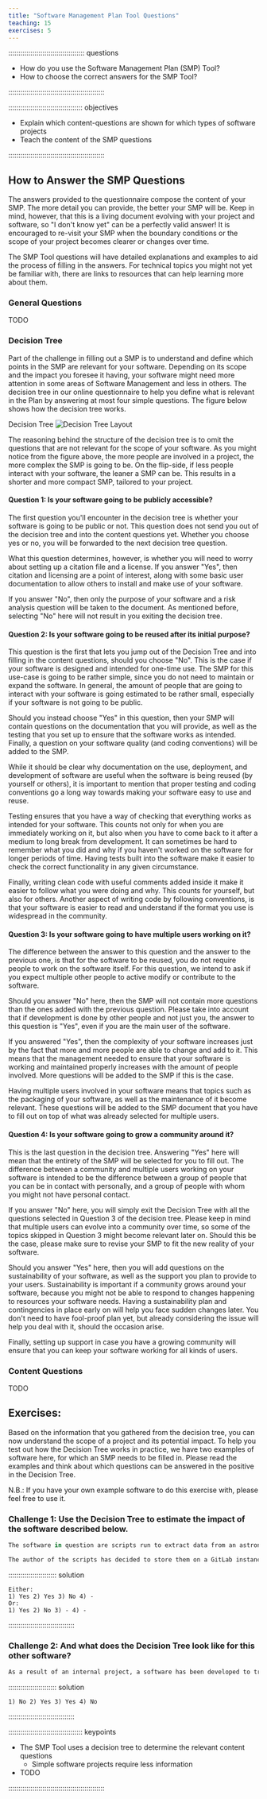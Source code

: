```yaml
---
title: "Software Management Plan Tool Questions"
teaching: 15
exercises: 5
---
```


:::::::::::::::::::::::::::::::::::::: questions

- How do you use the Software Management Plan (SMP) Tool?
- How to choose the correct answers for the SMP Tool?

::::::::::::::::::::::::::::::::::::::::::::::::

::::::::::::::::::::::::::::::::::::: objectives

- Explain which content-questions are shown for which types of software projects
- Teach the content of the SMP questions

::::::::::::::::::::::::::::::::::::::::::::::::

## How to Answer the SMP Questions

The answers provided to the questionnaire compose the content of your SMP. The more detail you can provide, the better your SMP will be. Keep in mind, however, that this is a living document evolving with your project and software, so "I don't know yet" can be a perfectly valid answer! It is encouraged to re-visit your SMP when the boundary conditions or the scope of your project becomes clearer or changes over time.

The SMP Tool questions will have detailed explanations and examples to aid the process of filling in the answers. For technical topics you might not yet be familiar with, there are links to resources that can help learning more about them.

### General Questions

TODO

### Decision Tree
Part of the challenge in filling out a SMP is to understand and define which points in the SMP are relevant for your software. Depending on its scope and the impact you foresee it having, your software might need more attention in some areas of Software Management and less in others. The decision tree in our online questionnaire to help you define what is relevant in the Plan by answering at most four simple questions. The figure below shows how the decision tree works.

Decision Tree
![Decision Tree Layout](../img/Decision_Tree_graphic.svg)

The reasoning behind the structure of the decision tree is to omit the questions that are not relevant for the scope of your software. As you might notice from the figure above, the more people are involved in a project, the more complex the SMP is going to be. On the flip-side, if less people interact with your software, the leaner a SMP can be. This results in a shorter and more compact SMP, tailored to your project.

#### Question 1: Is your software going to be publicly accessible?

The first question you'll encounter in the decision tree is whether your software is going to be public or not. This question does not send you out of the decision tree and into the content questions yet. Whether you choose yes or no, you will be forwarded to the next decision tree question.

What this question determines, however, is whether you will need to worry about setting up a citation file and a license. If you answer "Yes", then citation and licensing are a point of interest, along with some basic user documentation to allow others to install and make use of your software.

If you answer "No", then only the purpose of your software and a risk analysis question will be taken to the document. As mentioned before, selecting "No" here will not result in you exiting the decision tree.

#### Question 2: Is your software going to be reused after its initial purpose?

This question is the first that lets you jump out of the Decision Tree and into filling in the content questions, should you choose "No". This is the case if your software is designed and intended for one-time use. The SMP for this use-case is going to be rather simple, since you do not need to maintain or expand the software. In general, the amount of people that are going to interact with your software is going estimated to be rather small, especially if your software is not going to be public.

Should you instead choose "Yes" in this question, then your SMP will contain questions on the documentation that you will provide, as well as the testing that you set up to ensure that the software works as intended. Finally, a question on your software quality (and coding conventions) will be added to the SMP.

While it should be clear why documentation on the use, deployment, and development of software are useful when the software is being reused (by yourself or others), it is important to mention that proper testing and coding conventions go a long way towards making your software easy to use and reuse.

Testing ensures that you have a way of checking that everything works as intended for your software. This counts not only for when you are immediately working on it, but also when you have to come back to it after a medium to long break from development. It can sometimes be hard to remember what you did and why if you haven't worked on the software for longer periods of time. Having tests built into the software make it easier to check the correct functionality in any given circumstance.

Finally, writing clean code with useful comments added inside it make it easier to follow what you were doing and why. This counts for yourself, but also for others. Another aspect of writing code by following conventions, is that your software is easier to read and understand if the format you use is widespread in the community.

#### Question 3: Is your software going to have multiple users working on it?

The difference between the answer to this question and the answer to the previous one, is that for the software to be reused, you do not require people to work on the software itself. For this question, we intend to ask if you expect multiple other people to active modify or contribute to the software.

Should you answer "No" here, then the SMP will not contain more questions than the ones added with the previous question. Please take into account that if development is done by other people and not just you, the answer to this question is "Yes", even if you are the main user of the software.

If you answered "Yes", then the complexity of your software increases just by the fact that more and more people are able to change and add to it. This means that the management needed to ensure that your software is working and maintained properly increases with the amount of people involved. More questions will be added to the SMP if this is the case.

Having multiple users involved in your software means that topics such as the packaging of your software, as well as the maintenance of it become relevant. These questions will be added to the SMP document that you have to fill out on top of what was already selected for multiple users.

#### Question 4: Is your software going to grow a community around it?

This is the last question in the decision tree. Answering "Yes" here will mean that the entirety of the SMP will be selected for you to fill out. The difference between a community and multiple users working on your software is intended to be the difference between a group of people that you can be in contact with personally, and a group of people with whom you might not have personal contact.

If you answer "No" here, you will simply exit the Decision Tree with all the questions selected in Question 3 of the decision tree. Please keep in mind that multiple users can evolve into a community over time, so some of the topics skipped in Question 3 might become relevant later on. Should this be the case, please make sure to revise your SMP to fit the new reality of your software.

Should you answer "Yes" here, then you will add questions on the sustainability of your software, as well as the support you plan to provide to your users. Sustainability is important if a community grows around your software, because you might not be able to respond to changes happening to resources your software needs. Having a sustainability plan and contingencies in place early on will help you face sudden changes later. You don't need to have fool-proof plan yet, but already considering the issue will help you deal with it, should the occasion arise.

Finally, setting up support in case you have a growing community will ensure that you can keep your software working for all kinds of users.

### Content Questions

TODO

## Exercises:

Based on the information that you gathered from the decision tree, you can now understand the scope of a project and its potential impact. To help you test out how the Decision Tree works in practice, we have two examples of software here, for which an SMP needs to be filled in. Please read the examples and think about which questions can be answered in the positive in the Decision Tree.

N.B.: If you have your own example software to do this exercise with, please feel free to use it.

### Challenge 1: Use the Decision Tree to estimate the impact of the software described below.


```r
The software in question are scripts run to extract data from an astronomical image. The scripts identify areas where light/signal is present in the image and extract the measured light spectrum of the pixels for which the signal-to-noise is above a value of 5. The scripts also provide the location of the brightest pixel per object and create easy to read ASCII files to plot the spectrum of the various light sources.

The author of the scripts has decided to store them on a GitLab instance present at their instiute. The GitLab repository is referenced in their paper, should someone want to verify the results obtained with the scripts. These scripts are based on known methods to extract data from an astronomical image. 
```

:::::::::::::::::::::::: solution 
 
```
Either: 
1) Yes 2) Yes 3) No 4) -
Or:
1) Yes 2) No 3) - 4) -
```

:::::::::::::::::::::::::::::::::


### Challenge 2: And what does the Decision Tree look like for this other software?

```r
As a result of an internal project, a software has been developed to track and predict convective cells in the atmosphere (i.e. Thunderstorms). A team of software engineers and other experts is working on this software to expand and better its functionality. The project itself is still ongoing and the software has yet to be published in a repository. Plans for its publication will eventually be discussed at the end of the project.
```
:::::::::::::::::::::::: solution 

```
1) No 2) Yes 3) Yes 4) No
```

:::::::::::::::::::::::::::::::::

::::::::::::::::::::::::::::::::::::: keypoints

- The SMP Tool uses a decision tree to determine the relevant content questions
  - Simple software projects require less information
- TODO

::::::::::::::::::::::::::::::::::::::::::::::::
